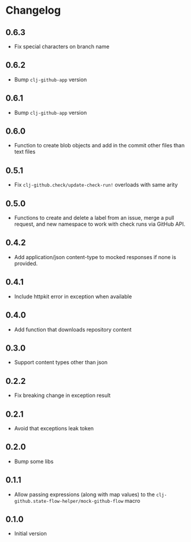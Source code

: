 # Changelog

## 0.6.3
- Fix special characters on branch name

## 0.6.2
- Bump `clj-github-app` version

## 0.6.1
- Bump `clj-github-app` version

## 0.6.0
- Function to create blob objects and add in the commit other files than text files

## 0.5.1

- Fix `clj-github.check/update-check-run!` overloads with same arity

## 0.5.0

- Functions to create and delete a label from an issue, merge a pull request, and new namespace to work with check runs via GitHub API.

## 0.4.2

- Add application/json content-type to mocked responses if none is provided.

## 0.4.1

- Include httpkit error in exception when available

## 0.4.0
- Add function that downloads repository content

## 0.3.0
- Support content types other than json

## 0.2.2
- Fix breaking change in exception result

## 0.2.1
- Avoid that exceptions leak token

## 0.2.0
- Bump some libs

## 0.1.1
- Allow passing expressions (along with map values) to the `clj-github.state-flow-helper/mock-github-flow` macro

## 0.1.0
- Initial version
